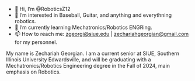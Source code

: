 - 👋 Hi, I’m @RoboticsZ12
- 👀 I’m interested in Baseball, Guitar, and anything and everythning robotics.
- 🌱 I’m currently learning Mechatronics/Robotics ENGRing. 
- 📫 How to reach me: zgeorgi@siue.edu | zechariahgeorgian@gmail.com for my personnel.

My name is Zechariah Georgian. I am a current senior at SIUE, Southern Illinois University Edwardsville, and will be graduating 
with a Mechatronics/Robotics Engineering degree in the Fall of 2024, main emphasis on Robotics.

